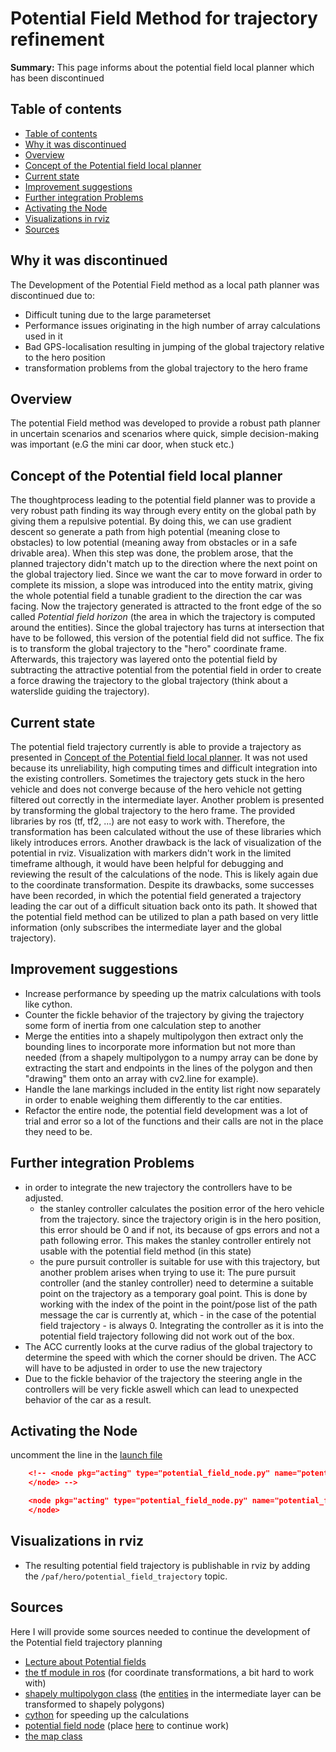 # Potential Field Method for trajectory refinement

**Summary:** This page informs about the potential field local planner which has been discontinued

## Table of contents

- [Table of contents](#table-of-contents)
- [Why it was discontinued](#why-it-was-discontinued)
- [Overview](#overview)
- [Concept of the Potential field local planner](#concept-of-the-potential-field-local-planner)
- [Current state](#current-state)
- [Improvement suggestions](#improvement-suggestions)
- [Further integration Problems](#further-integration-problems)
- [Activating the Node](#activating-the-node)
- [Visualizations in rviz](#visualizations-in-rviz)
- [Sources](#sources)

## Why it was discontinued

The Development of the Potential Field method as a local path planner was discontinued due to:

- Difficult tuning due to the large parameterset
- Performance issues originating in the high number of array calculations used in it
- Bad GPS-localisation resulting in jumping of the global trajectory relative to the hero position
- transformation problems from the global trajectory to the hero frame

## Overview

The potential Field method was developed to provide a robust path planner in uncertain scenarios and scenarios where quick, simple decision-making was important (e.G the mini car door, when stuck etc.)

## Concept of the Potential field local planner

The thoughtprocess leading to the potential field planner was to provide a very robust path finding its way through every entity on the global path by giving them a repulsive potential. By doing this, we can use gradient descent so generate a path from high potential (meaning close to obstacles)
to low potential (meaning away from obstacles or in a safe drivable area). When this step was done, the problem arose, that the planned trajectory didn't match up to the direction where the next point
on the global trajectory lied.
Since we want the car to move forward in order to complete its mission, a slope was introduced into the entity matrix, giving the whole potential field a tunable gradient to the direction the car was facing. Now the trajectory generated is attracted to the front edge of the
so called *Potential field horizon* (the area in which the trajectory is computed around the entities).
Since the global trajectory has turns at intersection that have to be followed, this version of the potential field did not suffice. The fix is to transform the global trajectory to the "hero" coordinate frame. Afterwards, this trajectory was layered onto the potential
field by subtracting the attractive potential from the potential field in order to create a force drawing the trajectory to the global trajectory (think about a waterslide guiding the trajectory).

## Current state

The potential field trajectory currently is able to provide a trajectory as presented in [Concept of the Potential field local planner](#concept-of-the-potential-field-local-planner). It was not used because its unreliability, high computing times and difficult integration into the existing controllers.
Sometimes the trajectory gets stuck in the hero vehicle and does not converge because of the hero vehicle not getting filtered out correctly in the intermediate layer.
Another problem is presented by transforming the global trajectory to the hero frame. The provided libraries by ros (tf, tf2, ...) are not easy to work with. Therefore, the transformation has been calculated without the use of these libraries which likely introduces errors.
Another drawback is the lack of visualization of the potential in rviz. Visualization with markers
didn't work in the limited timeframe although, it would have been helpful for debugging and reviewing the result of the calculations of the node. This is likely again due to the coordinate transformation.
Despite its drawbacks, some successes have been recorded, in which the potential field generated a trajectory leading the car out of a difficult situation back onto its path.
It showed that the potential field method can be utilized to plan a path based on very little information (only subscribes the intermediate layer and the global trajectory).

## Improvement suggestions

- Increase performance by speeding up the matrix calculations with tools like cython.
- Counter the fickle behavior of the trajectory by giving the trajectory some form of inertia from one calculation step to another
- Merge the entities into a shapely multipolygon then extract only the bounding lines to incorporate more information but not more than needed
  (from a shapely multipolygon to a numpy array can be done by extracting the start and endpoints in the lines of the polygon and then "drawing" them onto an array with cv2.line for example).
- Handle the lane markings included in the entity list right now separately in order to enable weighing them differently to the car entities.
- Refactor the entire node, the potential field development was a lot of trial and error so a lot of the functions and their calls are not in the place they need to be.

## Further integration Problems

- in order to integrate the new trajectory the controllers have to be adjusted.
  - the stanley controller calculates the position error of the hero vehicle from the trajectory.
    since the trajectory origin is in the hero position, this error should be 0 and if not, its because of gps errors and not a path following error. This makes the stanley controller entirely not usable with the potential field method (in this state)
  - the pure pursuit controller is suitable for use with this trajectory, but another problem arises when trying to use it: The pure pursuit controller (and the stanley controller) need to determine a suitable point on the trajectory as a temporary goal point.
  This is done by working with the index of the point in the point/pose list of the path message the car is currently at, which - in the case of the potential field trajectory - is always 0. Integrating the controller as it is into the potential field trajectory following did not work out of the box.
- The ACC currently looks at the curve radius of the global trajectory to determine the speed with which the corner should be driven. The ACC will have to be adjusted in order to use the new trajectory
- Due to the fickle behavior of the trajectory the steering angle in the controllers will be very fickle aswell which can lead to unexpected behavior of the car as a result.

## Activating the Node

uncomment the line in the [launch file](../../code/acting/launch/acting.launch)

```json
    <!-- <node pkg="acting" type="potential_field_node.py" name="potential_field_node" output="screen">
    </node> -->

    <node pkg="acting" type="potential_field_node.py" name="potential_field_node" output="screen">
    </node>
```

## Visualizations in rviz

- The resulting potential field trajectory is publishable in rviz by adding the ```/paf/hero/potential_field_trajectory``` topic.

## Sources

Here I will provide some sources needed to continue the development of the Potential field trajectory planning

- [Lecture about Potential fields](https://www.cs.cmu.edu/~motionplanning/lecture/Chap4-Potential-Field_howie.pdf)
- [the tf module in ros](http://wiki.ros.org/tf) (for coordinate transformations, a bit hard to work with)
- [shapely multipolygon class](https://shapely.readthedocs.io/en/latest/reference/shapely.MultiPolygon.html) (the [entities](../../code/mapping/ext_modules/mapping_common/entity.py) in the intermediate layer can be transformed to shapely polygons)
- [cython](https://cython.org/) for speeding up the calculations
- [potential field node](./discontinued/potential_field_node.py) (place [here](../../code/acting/src/acting/) to continue work)
- [the map class](../../code/mapping/ext_modules/mapping_common/map.py)
